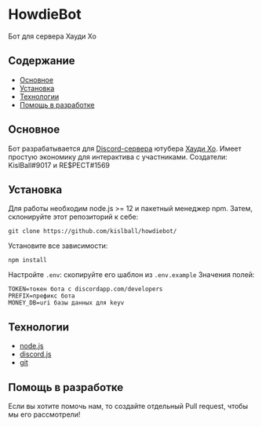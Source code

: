 # HowdieBot
Бот для сервера Хауди Хо

## Содержание
* [Основное](#основное)
* [Установка](#установка)
* [Технологии](#технологии)
* [Помощь в разработке](#помощь-в-разработке)

## Основное
Бот разрабатывается для [Discord-сервера](https://discord.gg/27ecwHg) ютубера [Хауди Хо](https://www.youtube.com/channel/UC7f5bVxWsm3jlZIPDzOMcAg).
Имеет простую экономику для интерактива с участниками. Создатели: KislBall#9017 и RE$PECT#1569

## Установка
Для работы необходим node.js >= 12 и пакетный менеджер npm. Затем, склонируйте этот репозиторий к себе:
```
git clone https://github.com/kislball/howdiebot/
```

Установите все зависимости:
```
npm install
```  

Настройте `.env`: скопируйте его шаблон из `.env.example`
Значения полей: 
```
TOKEN=токен бота c discordapp.com/developers
PREFIX=префикс бота
MONEY_DB=uri базы данных для keyv
```

## Технологии
* [node.js](https://nodejs.org/)
* [discord.js](https://discord.js.org/)
* [git](https://git-scm.com)

## Помощь в разработке
Если вы хотите помочь нам, то создайте отдельный Pull request, чтобы мы его рассмотрели!
